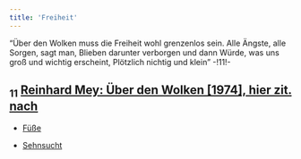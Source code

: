 ```yaml
---
title: 'Freiheit'
---
```


“Über den Wolken muss die Freiheit wohl grenzenlos sein. Alle Ängste, alle Sorgen, sagt man, Blieben darunter verborgen und dann Würde, was uns groß und wichtig erscheint, Plötzlich nichtig und klein” -!11!-
## <sub class="subscript">**11**</sub> [Reinhard Mey: Über den Wolken [1974], hier zit. <u>nach</u>](https://www.reinhard-mey.de/wp-content/uploads/2021/02/Reinhard-Mey-Textsammlung-14.Auflage.pdf)

* [Füße](Feet_de)

* [Sehnsucht](Longing_de)
